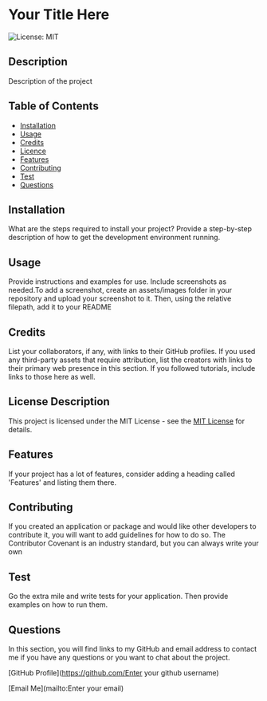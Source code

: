 
# Your Title Here
![License: MIT](https://img.shields.io/badge/License-MIT-yellow.svg)

## Description
Description of the project

## Table of Contents
- [Installation](#installation)
- [Usage](#usage)
- [Credits](#credits)
- [Licence](#licence)
- [Features](#features)
- [Contributing](#contributing)
- [Test](#test)
- [Questions](#questions)

## Installation
What are the steps required to install your project? Provide a step-by-step description of how to get the development environment running.

## Usage
Provide instructions and examples for use. Include screenshots as needed.To add a screenshot, create an assets/images folder in your repository and upload your screenshot to it. Then, using the relative filepath, add it to your README 

## Credits
List your collaborators, if any, with links to their GitHub profiles. If you used any third-party assets that require attribution, list the creators with links to their primary web presence in this section. If you followed tutorials, include links to those here as well.


## License Description
This project is licensed under the MIT License - see the [MIT License](https://opensource.org/licenses/MIT) for details.


## Features
If your project has a lot of features, consider adding a heading called 'Features' and listing them there.

## Contributing
If you created an application or package and would like other developers to contribute it, you will want to add guidelines for how to do so. The Contributor Covenant is an industry standard, but you can always write your own

## Test
Go the extra mile and write tests for your application. Then provide examples on how to run them.

## Questions
In this section, you will find links to my GitHub and email address to contact me if you have any questions or you want to chat about the project.

[GitHub Profile](https://github.com/Enter your github username)

[Email Me](mailto:Enter your email)
